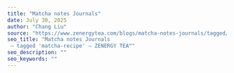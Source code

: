 ```yaml
---
title: "Matcha notes Journals"
date: July 30, 2025
author: "Chang Liu"
source: "https://www.zenergytea.com/blogs/matcha-notes-journals/tagged/matcha-recipe"
seo_title: "Matcha notes Journals
 – tagged 'matcha-recipe' – ZENERGY TEA™"
seo_description: ""
seo_keywords: ""
---
```

